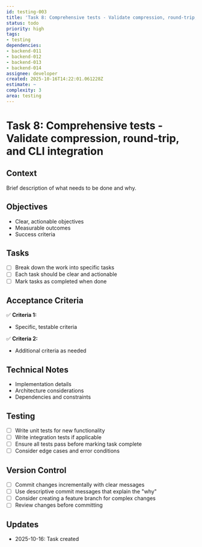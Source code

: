 ```yaml
---
id: testing-003
title: 'Task 8: Comprehensive tests - Validate compression, round-trip, and CLI integration'
status: todo
priority: high
tags:
- testing
dependencies:
- backend-011
- backend-012
- backend-013
- backend-014
assignee: developer
created: 2025-10-16T14:22:01.061228Z
estimate: ~
complexity: 3
area: testing
---
```


# Task 8: Comprehensive tests - Validate compression, round-trip, and CLI integration

## Context
Brief description of what needs to be done and why.

## Objectives
- Clear, actionable objectives
- Measurable outcomes
- Success criteria

## Tasks
- [ ] Break down the work into specific tasks
- [ ] Each task should be clear and actionable
- [ ] Mark tasks as completed when done

## Acceptance Criteria
✅ **Criteria 1:**
- Specific, testable criteria

✅ **Criteria 2:**
- Additional criteria as needed

## Technical Notes
- Implementation details
- Architecture considerations
- Dependencies and constraints

## Testing
- [ ] Write unit tests for new functionality
- [ ] Write integration tests if applicable
- [ ] Ensure all tests pass before marking task complete
- [ ] Consider edge cases and error conditions

## Version Control
- [ ] Commit changes incrementally with clear messages
- [ ] Use descriptive commit messages that explain the "why"
- [ ] Consider creating a feature branch for complex changes
- [ ] Review changes before committing

## Updates
- 2025-10-16: Task created